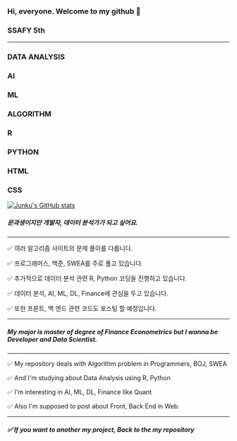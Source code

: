 ### Hi, everyone. Welcome to my github 👋
### SSAFY 5th

---

### DATA ANALYSIS
### AI
### ML
### ALGORITHM
### R
### PYTHON
### HTML
### CSS
[![Junku's GitHub stats](https://github-readme-stats.vercel.app/api?username=Dev-junku&count_private=true&theme=algolia)](https://github.com/anuraghazra/github-readme-stats)


#####  문과생이지만 개발자, 데이터 분석가가 되고 싶어요.  

---

✅ 여러 알고리즘 사이트의 문제 풀이를 다룹니다.  

✅ 프로그래머스, 백준, SWEA를 주로 풀고 있습니다.  

✅ 추가적으로 데이터 분석 관련 R, Python 코딩을 진행하고 있습니다.  

✅ 데이터 분석, AI, ML, DL, Finance에 관심을 두고 있습니다.  

✅ 또한 프론트, 백 엔드 관련 코드도 포스팅 할 예정입니다.   

---

#####  My major is master of degree of Finance Econometrics but I wanna be Developer and Data Scientist.  

---

✅ My repository deals with Algorithm problem in Programmers, BOJ, SWEA  

✅ And I'm studying about Data Analysis using R, Python  

✅ I'm interesting in AI, ML, DL, Finance like Quant  

✅ Also I'm supposed to post about Front, Back End in Web.  

----

##### ✅ If you want to another my project,  Back to the my repository  



<!--
**Dev-junku/Dev-junku** is a ✨ _special_ ✨ repository because its `README.md` (this file) appears on your GitHub profile.

Here are some ideas to get you started:

- 🔭 I’m currently working on ...
- 🌱 I’m currently learning ...
- 👯 I’m looking to collaborate on ...
- 🤔 I’m looking for help with ...
- 💬 Ask me about ...
- 📫 How to reach me: ...
- 😄 Pronouns: ...
- ⚡ Fun fact: ...
-->
